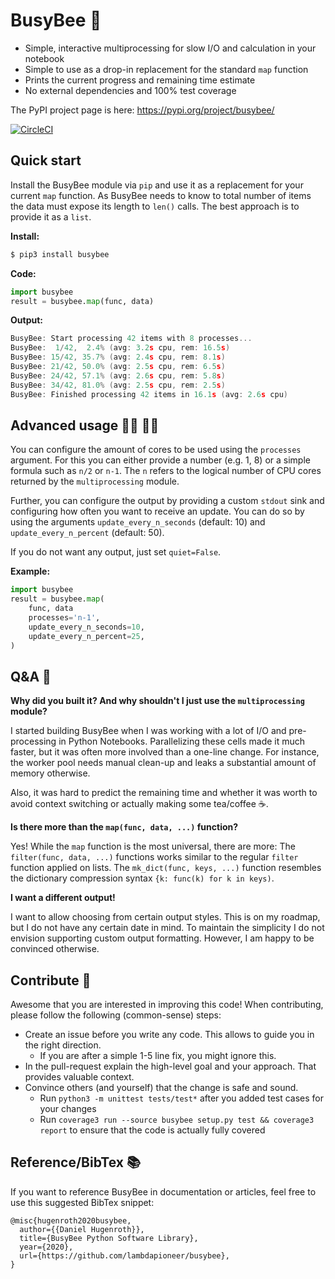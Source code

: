# BusyBee 🐝

 - Simple, interactive multiprocessing for slow I/O and calculation in your notebook
 - Simple to use as a drop-in replacement for the standard `map` function
 - Prints the current progress and remaining time estimate
 - No external dependencies and 100% test coverage

The PyPI project page is here: https://pypi.org/project/busybee/

[![CircleCI](https://circleci.com/gh/lambdapioneer/busybee.svg?style=svg)](https://circleci.com/gh/lambdapioneer/busybee)

## Quick start

Install the BusyBee module via `pip` and use it as a replacement for your current `map` function. As BusyBee needs to know to total number of items the data must expose its length to `len()` calls. The best approach is to provide it as a `list`.

**Install:**

```bash
$ pip3 install busybee
```

**Code:**

```python
import busybee
result = busybee.map(func, data)
```

**Output:**

```C
BusyBee: Start processing 42 items with 8 processes...
BusyBee:  1/42,  2.4% (avg: 3.2s cpu, rem: 16.5s)
BusyBee: 15/42, 35.7% (avg: 2.4s cpu, rem: 8.1s)
BusyBee: 21/42, 50.0% (avg: 2.5s cpu, rem: 6.5s)
BusyBee: 24/42, 57.1% (avg: 2.6s cpu, rem: 5.8s)
BusyBee: 34/42, 81.0% (avg: 2.5s cpu, rem: 2.5s)
BusyBee: Finished processing 42 items in 16.1s (avg: 2.6s cpu)
```

## Advanced usage 👩‍💻 👨‍💻

You can configure the amount of cores to be used using the `processes` argument. For this you can either provide a number (e.g. 1, 8) or a simple formula such as `n/2` or `n-1`. The `n` refers to the logical number of CPU cores returned by the `multiprocessing` module.

Further, you can configure the output by providing a custom `stdout` sink and configuring how often you want to receive an update. You can do so by using the arguments `update_every_n_seconds` (default: 10) and `update_every_n_percent` (default: 50).

If you do not want any output, just set `quiet=False`.

**Example:**


```python
import busybee
result = busybee.map(
    func, data
    processes='n-1',
    update_every_n_seconds=10,
    update_every_n_percent=25,
)
```

## Q&A 🤔

**Why did you built it? And why shouldn't I just use the `multiprocessing` module?**

I started building BusyBee when I was working with a lot of I/O and pre-processing in Python Notebooks. Parallelizing these cells made it much faster, but it was often more involved than a one-line change. For instance, the worker pool needs manual clean-up and leaks a substantial amount of memory otherwise.

Also, it was hard to predict the remaining time and whether it was worth to avoid context switching or actually making some tea/coffee ☕.

**Is there more than the `map(func, data, ...)` function?**

Yes! While the `map` function is the most universal, there are more: The `filter(func, data, ...)` functions works similar to the regular `filter` function applied on lists. The `mk_dict(func, keys, ...)` function resembles the dictionary compression syntax `{k: func(k) for k in keys)`.

**I want a different output!**

I want to allow choosing from certain output styles. This is on my roadmap, but I do not have any certain date in mind. To maintain the simplicity I do not envision supporting custom output formatting. However, I am happy to be convinced otherwise.

## Contribute 👋

Awesome that you are interested in improving this code! When contributing, please follow the following (common-sense) steps:

 - Create an issue before you write any code. This allows to guide you in the right direction.
    - If you are after a simple 1-5 line fix, you might ignore this.
 - In the pull-request explain the high-level goal and your approach. That provides valuable context.
 - Convince others (and yourself) that the change is safe and sound.
    - Run `python3 -m unittest tests/test*` after you added test cases for your changes
    - Run `coverage3 run --source busybee setup.py test && coverage3 report` to ensure that the code is actually fully covered

## Reference/BibTex 📚

If you want to reference BusyBee in documentation or articles, feel free to use this suggested BibTex snippet:

```
@misc{hugenroth2020busybee,
  author={{Daniel Hugenroth}},
  title={BusyBee Python Software Library},
  year={2020},
  url={https://github.com/lambdapioneer/busybee},
}
```
